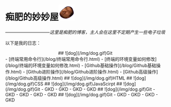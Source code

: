 # 痴肥的妙妙屋![114](/img/810.gif)
——————————*这里是痴肥的博客，主人会在这里不定期产生一些电子垃圾*

以下是我的日志：

<center>## ![dog](/img/dog.gif)Git</center>
- [终端常用命令行](/blog/终端常用命令行.html)
- [终端的环境变量如何修改](/blog/终端的环境变量如何修改.html)
- [Github基础操作](/blog/Github基础操作.html)
- [Github进阶操作](/blog/Github进阶操作.html)
- [Github高级操作](/blog/Github高级操作.html)
## ![dog](/img/dog.gif)HTML
## ![dog](/img/dog.gif)CSS
## ![dog](/img/dog.gif)JavaScirpt
## ![dog](/img/dog.gif)Git
- GKD
- GKD
- GKD
- GKD
## ![dog](/img/dog.gif)Git
- GKD
- GKD
- GKD
- GKD
## ![dog](/img/dog.gif)Git
- GKD
- GKD
- GKD
- GKD
